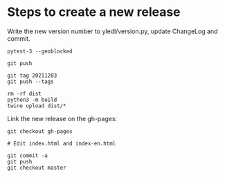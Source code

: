 # Steps to create a new release

Write the new version number to yledl/version.py, update ChangeLog and commit.

```
pytest-3 --geoblocked

git push

git tag 20211203
git push --tags

rm -rf dist
python3 -m build
twine upload dist/*
```

Link the new release on the gh-pages:

```
git checkout gh-pages

# Edit index.html and index-en.html

git commit -a
git push
git checkout master
```
